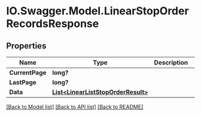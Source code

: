 # IO.Swagger.Model.LinearStopOrderRecordsResponse
## Properties

Name | Type | Description | Notes
------------ | ------------- | ------------- | -------------
**CurrentPage** | **long?** |  | [optional] 
**LastPage** | **long?** |  | [optional] 
**Data** | [**List&lt;LinearListStopOrderResult&gt;**](LinearListStopOrderResult.md) |  | [optional] 

[[Back to Model list]](../README.md#documentation-for-models) [[Back to API list]](../README.md#documentation-for-api-endpoints) [[Back to README]](../README.md)

